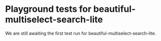 # Playground tests for beautiful-multiselect-search-lite
We are still awaiting the first test run for beautiful-multiselect-search-lite.
